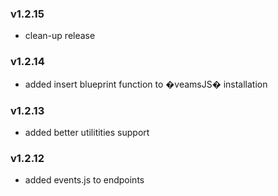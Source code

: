 ### v1.2.15
- clean-up release

### v1.2.14
- added insert blueprint function to �veamsJS� installation

### v1.2.13
- added better utilitities support

### v1.2.12
- added events.js to endpoints